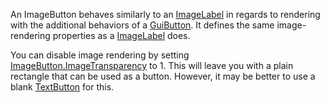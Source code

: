 An ImageButton behaves similarly to an [ImageLabel](https://create.roblox.com/docs/reference/engine/classes/ImageLabel) in regards to rendering
with the additional behaviors of a [GuiButton](https://create.roblox.com/docs/reference/engine/classes/GuiButton). It defines the same
image-rendering properties as a [ImageLabel](https://create.roblox.com/docs/reference/engine/classes/ImageLabel) does.

You can disable image rendering by setting [ImageButton.ImageTransparency](https://create.roblox.com/docs/reference/engine/classes/ImageButton#ImageTransparency)
to 1. This will leave you with a plain rectangle that can be used as a button.
However, it may be better to use a blank [TextButton](https://create.roblox.com/docs/reference/engine/classes/TextButton) for this.